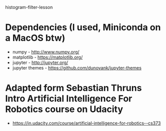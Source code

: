 histogram-filter-lesson

# Dependencies (I used, Miniconda on a MacOS btw)
- numpy - http://www.numpy.org/
- matplotlib - https://matplotlib.org/ 
- jupyter - http://jupyter.org/
- jupyter themes - https://github.com/dunovank/jupyter-themes

# Adapted form Sebastian Thruns Intro Artificial Intelligence For Robotics course on Udacity
- https://in.udacity.com/course/artificial-intelligence-for-robotics--cs373
